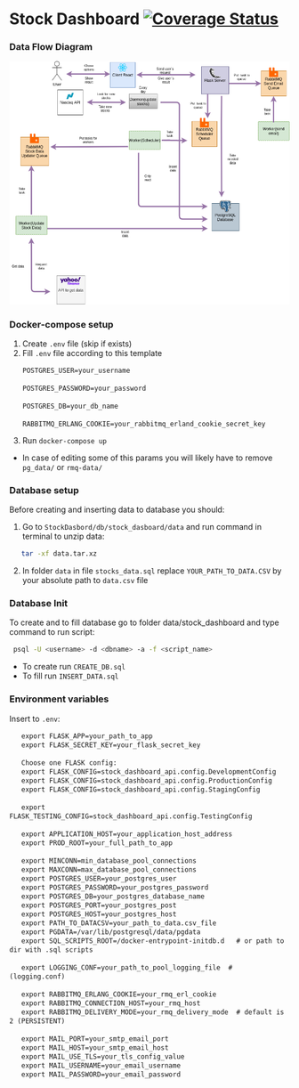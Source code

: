 # Stock Dashboard [![Coverage Status](https://coveralls.io/repos/github/Lv-581-Python-project/StockDashboard/badge.svg?branch=develop)](https://coveralls.io/github/Lv-581-Python-project/StockDashboard?branch=develop)

### Data Flow Diagram
![Diagram](./documentation/diagrams/data_flow_diagram.png)

### Docker-compose setup
1. Create `.env` file (skip if exists)
2. Fill `.env` file according to this template
   ```
   POSTGRES_USER=your_username
   
   POSTGRES_PASSWORD=your_password
   
   POSTGRES_DB=your_db_name
   
   RABBITMQ_ERLANG_COOKIE=your_rabbitmq_erland_cookie_secret_key
   ```
3. Run `docker-compose up`

- In case of editing some of this params you will likely have to remove `pg_data/` or `rmq-data/`

### Database setup
Before creating and inserting data to database you should:
1.  Go to `StockDasbord/db/stock_dasboard/data` and run command in terminal to unzip data:
```bash
   tar -xf data.tar.xz
```
2. In folder `data` in file `stocks_data.sql` replace `YOUR_PATH_TO_DATA.CSV`
by your absolute path to `data.csv` file

### Database Init

To create and to fill database go to
folder data/stock_dashboard and type command to run script:
```bash
 psql -U <username> -d <dbname> -a -f <script_name>
```
- To create run `CREATE_DB.sql`
- To fill run `INSERT_DATA.sql`

### Environment variables

Insert to `.env`:
```
   export FLASK_APP=your_path_to_app
   export FLASK_SECRET_KEY=your_flask_secret_key
   
   Choose one FLASK config:
   export FLASK_CONFIG=stock_dashboard_api.config.DevelopmentConfig 
   export FLASK_CONFIG=stock_dashboard_api.config.ProductionConfig
   export FLASK_CONFIG=stock_dashboard_api.config.StagingConfig
   
   export FLASK_TESTING_CONFIG=stock_dashboard_api.config.TestingConfig
   
   export APPLICATION_HOST=your_application_host_address
   export PROD_ROOT=your_full_path_to_app
   
   export MINCONN=min_database_pool_connections
   export MAXCONN=max_database_pool_connections
   export POSTGRES_USER=your_postgres_user
   export POSTGRES_PASSWORD=your_postgres_password
   export POSTGRES_DB=your_postgres_database_name
   export POSTGRES_PORT=your_postgres_post
   export POSTGRES_HOST=your_postgres_host
   export PATH_TO_DATACSV=your_path_to_data.csv_file
   export PGDATA=/var/lib/postgresql/data/pgdata
   export SQL_SCRIPTS_ROOT=/docker-entrypoint-initdb.d   # or path to dir with .sql scripts
   
   export LOGGING_CONF=your_path_to_pool_logging_file  # (logging.conf)
   
   export RABBITMQ_ERLANG_COOKIE=your_rmq_erl_cookie
   export RABBITMQ_CONNECTION_HOST=your_rmq_host
   export RABBITMQ_DELIVERY_MODE=your_rmq_delivery_mode  # default is 2 (PERSISTENT)
   
   export MAIL_PORT=your_smtp_email_port
   export MAIL_HOST=your_smtp_email_host
   export MAIL_USE_TLS=your_tls_config_value
   export MAIL_USERNAME=your_email_username
   export MAIL_PASSWORD=your_email_password
```
